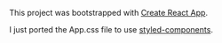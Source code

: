 This project was bootstrapped with [Create React App](https://github.com/facebookincubator/create-react-app).

I just ported the App.css file to use [styled-components](https://github.com/styled-components/styled-components).